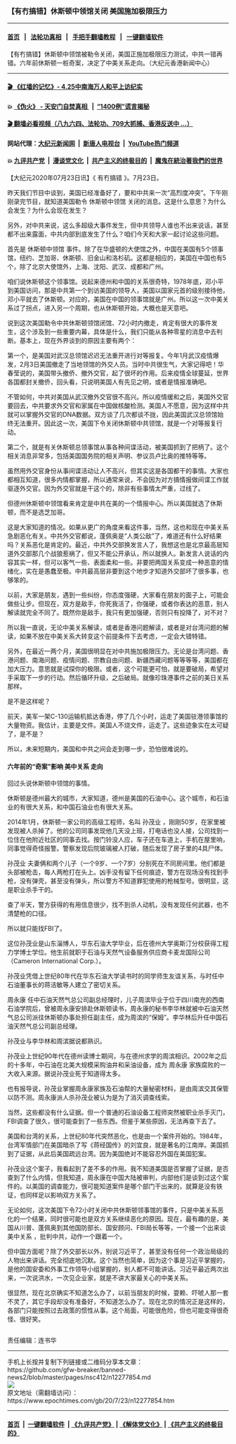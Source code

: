 ### 【有冇搞错】休斯顿中领馆关闭 美国施加极限压力
------------------------

#### [首页](https://github.com/gfw-breaker/banned-news2/blob/master/README.md) &nbsp;&nbsp;|&nbsp;&nbsp; [法轮功真相](https://github.com/begood0513/basic/blob/master/README.md)  &nbsp;&nbsp;|&nbsp;&nbsp; [手把手翻墙教程](https://github.com/gfw-breaker/guides/wiki)  &nbsp;&nbsp;|&nbsp;&nbsp; [一键翻墙软件](https://github.com/gfw-breaker/nogfw/blob/master/README.md)  



<div><img alt="" class="attachment-djy_600_400 size-djy_600_400 wp-post-image" src="https://i.epochtimes.com/assets/uploads/2020/07/WhatsApp-Image-2020-07-23-at-4.15.27-AM-600x400.jpeg"/>
<div class="caption">
 【有冇搞错】休斯顿中领馆被勒令关闭，美国正施加极限压力测试，中共一错再错。六年前休斯顿一桩奇案，决定了中美关系走向。（大纪元香港新闻中心）
</div></div><hr/>

#### [ 🎬  《红墙的记忆》- 4.25中南海万人和平上访纪实](http://141.164.63.187:10000/videos/legend/425.html)

#### 💥 [《伪火》 - 天安门自焚真相 ](http://141.164.63.187:10000/videos/blog/weihuo.html)&nbsp; |&nbsp; [“1400例”谎言揭秘  ](http://141.164.63.187:10000/videos/blog/jiexi1400.html)

#### [ 🎬  翻墙必看视频（八九六四、法轮功、709大抓捕、香港反送中 ...）](https://github.com/gfw-breaker/banned-news2/blob/master/pages/link4.md)

#### 网站代理：[大纪元新闻网](http://158.247.194.169:10080/gb/) &nbsp;|&nbsp; [新唐人电视台](http://158.247.194.169:8808/gb/) &nbsp;|&nbsp; [YouTube热门频道](http://141.164.63.187/youtube.html)

#### 💥 [九评共产党](http://141.164.63.187:10000/videos/res/jiuping/)&nbsp; |&nbsp; [漫谈党文化](http://141.164.63.187:10000/videos/res/mtdwh/)&nbsp; |&nbsp; [共产主义的终极目的](http://141.164.63.187:10000/videos/res/zjmd/)&nbsp; |&nbsp; [魔鬼在統治著我們的世界](http://141.164.63.187:10000/videos/res/TheSpecter/)  

<div><p>
 【大纪元2020年07月23日讯】《
 <ok href="https://www.epochtimes.com/gb/tag/%E6%9C%89%E5%86%87%E6%90%9E%E9%94%99.html">
  有冇搞错
 </ok>
 》。7月23日。
</p>
<p>
 昨天我们节目中谈到，美国已经准备好了，要和中共来一次“高烈度冲突”。下午刚刚录完节目，就知道美国勒令
 <ok href="https://www.epochtimes.com/gb/tag/%E4%BC%91%E6%96%AF%E9%A1%BF%E4%B8%AD%E9%A2%86%E9%A6%86.html">
  休斯顿中领馆
 </ok>
 关闭的消息。这是什么意思？为什么会发生？为什么会现在发生？
</p>
<p>
 另外，对中共来说，这么多超级大事件发生，但中共领导人谁也不出来说话，甚至都不出来露面，中共内部到底发生了什么？咱们今天和大家一起讨论这些问题。
</p>
<p>
 首先是
 <ok href="https://www.epochtimes.com/gb/tag/%E4%BC%91%E6%96%AF%E9%A1%BF%E4%B8%AD%E9%A2%86%E9%A6%86.html">
  休斯顿中领馆
 </ok>
 事件。除了在华盛顿的大使馆之外，中国在美国有5个领事馆，纽约、芝加哥、休斯顿、旧金山和洛杉矶。这都是相应的，美国在中国也有5个，除了北京大使馆外，上海、沈阳、武汉、成都和广州。
</p>
<p>
 咱们说休斯顿这个领事馆。说起来德州和中国的关系很奇特，1978年底，邓小平到美国访问，那是中共第一个到访美国的领导人，美国以国家元首的级别接待他，邓小平就去了休斯顿。对应的，美国在中国的领事馆就是广州。所以这一次中美关系过了拐点，进入另一个周期，也从休斯顿开始，大概也是天意吧。
</p>
<p>
 说到这次美国勒令中共休斯顿领馆闭馆、72小时内撤走，肯定有很大的事件发生，这个涉及到一些重要内幕，具体是什么，我们只能从各种零星的消息中去判断。基本上，现在外界谈到的原因主要有两个：
</p>
<p>
 第一个，是美国对武汉总领馆迟迟无法重开进行对等报复。今年1月武汉疫情爆发，2月3日美国撤走了当地领馆的外交人员。当时中共很生气，大家记得吧！华春莹说的，美国带头撤侨、撤外交官，起了很坏的作用。后来疫情全球蔓延，世界各国都封关撤侨，回头看，只说明美国人有先见之明，或者是情报准确吧。
</p>
<p>
 不管如何，中共对美国从武汉撤外交官很不高兴。所以疫情缓和之后，美国外交官要回去，中共要求外交官和家属在中国做核酸检测。美国人不愿意，因为这样中共就可以掌握外交官的DNA数据。双方谈了几次都谈不拢，因此美国武汉总领馆始终无法重开。因此这一次，美国下令关闭休斯顿中共领馆，就是一个对等报复行动。
</p>
<p>
 第二个，就是有关休斯顿总领事馆从事各种间谍活动，被美国抓到了把柄了。这个相关消息非常多，包括美国国务院的相关声明、参议员卢比奥的推特等等。
</p>
<p>
 虽然用外交官身份从事间谍活动让人不高兴，但其实这是各国都干的事情。大家也都相互知道，很多内情都掌握，所以通常来说，不会因为对方搞情报做间谍工作就驱逐外交官。因为外交官就是干这个的，除非有些事情太严重，过线了。
</p>
<p>
 但德州休斯顿中领馆看来肯定是中共在美的一个情报中心。所以美国就选了休斯顿，而不是选芝加哥。
</p>
<p>
 这是大家知道的情况。如果从更广的角度来看这件事，当然，这也和现在中美关系急剧恶化有关。中共外交官都说，蓬佩奥是“人类公敌”了，难道还有什么好结果吗？关系恶化是肯定的。最近，中共外交部换发言人了，我想这也是北京最高层知道外交部那几个战狼惹祸了，但又不能公开承认，所以就换人。新发言人说话的内容其实一样，但可以客气一些、表面柔和一些。非要把两国关系变成一种恶意的情绪化，实在是愚蠢至极。中共最高层非要到这个地步才知道外交部坏了很多事，也够笨的。
</p>
<p>
 以前，大家是朋友，遇到一些纠纷，你态度强硬，大家看在朋友的面子上，可能会做些让步。但现在，双方是敌手，你死我活了，你强硬，或者你表达的恶意，别人解读就完全不同了。既然你是敌手，我只有更加强硬，否则只有投降了，对不对？
</p>
<p>
 所以我一直说，无论中美关系解读，或者是香港问题解读，或者是对台湾问题的解读，如果不放在中美关系大转变这个前提条件下去考虑，一定会大错特错。
</p>
<p>
 另外，在最近一两个月，美国很明显在对中共施加极限压力。无论是台湾问题、香港问题、南海问题、疫情问题、宗教自由问题、新疆西藏问题等等等等，美国都在加大压力。意思就是试探你的极限。或者，这个可能更可怕，就是要破局，希望对手采取下一步的行动。然后循环升级，之后破局。就像珍珠港事件之前的美日关系那样。
</p>
<p>
 是不是这样呢？
</p>
<p>
 前天，美军一架C-130运输机抵达香港，停了几个小时，运走了美国驻港领事馆的大量物资。我估计，主要是文件。美国人不烧文件，运走了。这些迹象实在太可疑了，是不是？
</p>
<p>
 所以，未来短期内，美国和中共之间会走到哪一步，恐怕很难说的。
</p>
<h4>
 六年前的“奇案”影响
 <ok href="https://www.epochtimes.com/gb/tag/%E7%BE%8E%E4%B8%AD%E5%85%B3%E7%B3%BB.html">
  美中关系
 </ok>
 走向
</h4>
<p>
 回过头说休斯顿中领馆的事情。
</p>
<p>
 休斯顿是德州最大的城市，大家知道，德州是美国的石油中心。这个城市，和石油业的有很大关系，和中国石油业也有很大关系。
</p>
<p>
 2014年1月，休斯顿一家公司的高级工程师，名叫
 <ok href="https://www.epochtimes.com/gb/tag/%E5%AD%99%E8%8C%82%E4%B8%9A.html">
  孙茂业
 </ok>
 ，刚刚50岁，在家里被发现被人杀掉了。他的公司同事发现他几天没上班，打电话也没人接，公司找到一位住在他附近社区的同事去找。按门铃没人应，车子还在车道上，手机在屋里响，同事觉得奇怪报警。警察发现后院玻璃被人打破，随后发现了房子里的4具尸体。
</p>
<p>
 <ok href="https://www.epochtimes.com/gb/tag/%E5%AD%99%E8%8C%82%E4%B8%9A.html">
  孙茂业
 </ok>
 夫妻俩和两个儿子（一个9岁、一个7岁）分别死在不同房间里。他们都是头部被枪击，每人两枪打在头上。凶手没有留下任何痕迹，警方在现场没有找到手枪，没有弹壳，甚至没有弹头，所以警方不知道罪犯使用的枪械型号。很明显，这是职业杀手干的。
</p>
<p>
 查了半天，警方获得的有用信息很少，找不到杀人动机，没有发现任何武器，也不清楚枪的口径。
</p>
<p>
 所以就只能找FBI了。
</p>
<p>
 这位孙茂业是山东淄博人，华东石油大学毕业，后在德州大学奥斯汀分校获得工程力学博士学位。他生前就职于石油与天然气设备服务供应商卡麦龙国际公司（Cameron International Corp.）。
</p>
<p>
 孙茂业凭借上世纪80年代在华东石油大学读书时的同学师生友谊关系，与时任中石油董事长的蒋洁敏等人建立了密切关系。
</p>
<p>
 <ok href="https://www.epochtimes.com/gb/tag/%E5%91%A8%E6%B0%B8%E5%BA%B7.html">
  周永康
 </ok>
 任中石油天然气总公司副总经理时，儿子周滨毕业于位于四川南充的西南石油学院后，曾被周永康安排赴休斯顿读书，周永康的秘书李华林就被中石油天然气总公司派往休斯顿办事处担任副主任，成为周滨的“保姆”。李华林后升任中国石油天然气总公司副总经理。
</p>
<p>
 孙茂业与李华林和周滨据说都熟识。
</p>
<p>
 孙茂业上世纪90年代在德州读博士期间，与在德州求学的周滨相识。2002年之后的十多年，中石油在北美大规模采购油井和采油设备，成为
 <ok href="https://www.epochtimes.com/gb/tag/%E5%91%A8%E6%B0%B8%E5%BA%B7.html">
  周永康
 </ok>
 家族腐败的一大收入来源。据说孙茂业死于知道得太多。
</p>
<p>
 也有报导说，孙茂业掌握周永康家族及石油帮的大量秘密材料，是由周滨交其保管以防不测。周永康派人杀孙茂业被认为是为了消灭调查线索。
</p>
<p>
 当然，这些都没有什么证据。但一个普通的石油设备工程师突然被职业杀手灭门，FBI调查了很久，很可能查到了一些东西。但鉴于某些原因，无法再查下去了。
</p>
<p>
 美国和台湾的关系，上世纪80年代突然恶化，也是由一个案件开始的。1984年，台湾军情部门在美国暗杀了写《蒋经国传》的刘宜良，就是著名的江南岸。美国抓到了证据，从此后美国疏远台湾。因为美国绝对不能容忍外国在美国犯案。
</p>
<p>
 孙茂业这个案子，我看起到了差不多的作用。我不知道美国是否掌握了证据，是否查到了什么内情，但我知道，周永康在中国大陆被审判，内部他们是谈到过这个案件的。以美国的调查能力，很可能知道案件是哪个部门干出来的，就算是没有铁证，也同样足以影响双方关系了。
</p>
<p>
 无论如何，这次美国下令72小时关闭中共休斯顿领事馆的事件，只是中美关系恶化的一个结果，同时很可能也是双方关系继续恶化的原因。现在，最有趣的是，美国从川普、蓬佩奥到其他国防部长、国安顾问、FBI局长等等，一个接一个出来谈
 <ok href="https://www.epochtimes.com/gb/tag/%E7%BE%8E%E4%B8%AD%E5%85%B3%E7%B3%BB.html">
  美中关系
 </ok>
 ，批判中共，动作一个跟着一个。
</p>
<p>
 但中国方面呢？除了外交部长以外，别说习近平了，甚至没有任何一个政治局级的人物出来讲话。完全彻底地沉默。这个当然也简单，因为这个事是习近平掌握的，是他的国安委和外事工作领导小组掌握的，别人都不可能讲话。习近平最近两次出来，一次说洪水，一次见企业家，就是不讲大家最关心的中美关系。
</p>
<p>
 很显然，现在北京确实不知道怎么办了，以前当朋友的时候，耍赖、吓唬人那一套不灵了，其它手段却没有准备好，不知道怎么办了。现在北京的情况正是这样的，各部门只能按照过去政策的惯性从事。这个局面，可能很危险，但也可能变得很奇怪、很好笑。
</p>
<p>
 <ok href="https://i.epochtimes.com/assets/uploads/2020/06/WhatsApp-Image-2020-02-25-at-7.05.58-AM-5-e1591716028541.jpeg">
  <img alt="" class="aligncenter size-large wp-image-12173417" src="https://i.epochtimes.com/assets/uploads/2020/06/WhatsApp-Image-2020-02-25-at-7.05.58-AM-5-600x337.jpeg"/>
 </ok>
</p>
<p>
 责任编辑：连书华
</p>
</div>
<hr/>
手机上长按并复制下列链接或二维码分享本文章：<br/>
https://github.com/gfw-breaker/banned-news2/blob/master/pages/nsc412/n12277854.md <br/>
<a href='https://github.com/gfw-breaker/banned-news2/blob/master/pages/nsc412/n12277854.md'><img src='https://github.com/gfw-breaker/banned-news2/blob/master/pages/nsc412/n12277854.md.png'/></a> <br/>
原文地址（需翻墙访问）：https://www.epochtimes.com/gb/20/7/23/n12277854.htm


------------------------
#### [首页](https://github.com/gfw-breaker/banned-news2/blob/master/README.md) &nbsp;|&nbsp; [一键翻墙软件](https://github.com/gfw-breaker/nogfw/blob/master/README.md) &nbsp;| [《九评共产党》](https://github.com/gfw-breaker/9ping.md/blob/master/README.md#九评之一评共产党是什么) | [《解体党文化》](https://github.com/gfw-breaker/jtdwh.md/blob/master/README.md) | [《共产主义的终极目的》](https://github.com/gfw-breaker/gczydzjmd.md/blob/master/README.md)


<img src='http://gfw-breaker.win/banned-news2/pages/nsc412/n12277854.md' width='0px' height='0px'/>